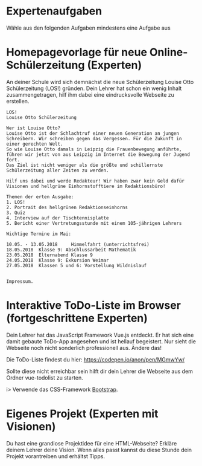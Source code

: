 # Expertenaufgaben

Wähle aus den folgenden Aufgaben mindestens eine Aufgabe aus

 

# Homepagevorlage für neue Online-Schülerzeitung (Experten)

An deiner Schule wird sich demnächst die neue Schülerzeitung Louise Otto Schülerzeitung (LOS!) gründen. Dein Lehrer hat schon ein wenig Inhalt zusammengetragen, hilf ihm dabei eine eindrucksvolle Webseite zu erstellen.

```
LOS!
Louise Otto Schülerzeitung 

Wer ist Louise Otto?
Louise Otto ist der Schlachtruf einer neuen Generation an jungen Schreibern. Wir schreiben gegen das Vergessen. Für die Zukunft in einer gerechten Welt.
So wie Louise Otto damals in Leipzig die Frauenbewegung anführte, führen wir jetzt von aus Leipzig im Internet die Bewegung der Jugend fort.
Das Ziel ist nicht weniger als die größte und schillernste Schülerzeitung aller Zeiten zu werden.

Hilf uns dabei und werde Redakteur! Wir haben zwar kein Geld dafür Visionen und hellgrüne Einhornstofftiere im Redaktionsbüro!

Themen der erten Ausgabe:
1. LOS!
2. Portrait des hellgrünen Redaktionseinhorns
3. Quiz
4. Interview auf der Tischtennisplatte
5. Bericht einer Vertretungsstunde mit einem 105-jährigen Lehrers

Wichtige Termine im Mai:

10.05. - 13.05.2018 	Himmelfahrt (unterrichtsfrei) 				
18.05.2018 	Klasse 9: Abschlussarbeit Mathematik 				
23.05.2018 	Elternabend Klasse 9		
24.05.2018 	Klasse 9: Exkursion Weimar 		
27.05.2018 	Klassen 5 und 6: Vorstellung Wildnislauf 		


Impressum.
```



 

# Interaktive ToDo-Liste im Browser (fortgeschrittene Experten)

Dein Lehrer hat das JavaScript Framework Vue.js entdeckt. Er hat sich eine damit gebaute ToDo-App angesehen und ist hellauf begeistert. Nur sieht die Webseite noch nicht sonderlich professionell aus. Ändere das!

 

Die ToDo-Liste findest du hier: <https://codepen.io/anon/pen/MGmwYw/>

Sollte diese nicht erreichbar sein hilft dir dein Lehrer die Webseite aus dem Ordner vue-todolist zu starten.

i> Verwende das CSS-Framework [Bootstrap](https://getbootstrap.com/docs/4.1/getting-started/introduction/).

 

# Eigenes Projekt (Experten mit Visionen)

Du hast eine grandiose Projektidee für eine HTML-Webseite? Erkläre deinem Lehrer deine Vision. Wenn alles passt kannst du diese Stunde dein Projekt vorantreiben und erhältst Tipps.

 
